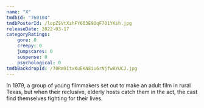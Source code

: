 ```yaml
---
name: "X"
tmdbId: "760104"
tmdbPosterId: /lopZSVtXzhFY603E9OqF7O1YKsh.jpg
releaseDate: 2022-03-17
categoryRatings:
    gore: 0
    creepy: 0
    jumpscares: 0
    suspense: 0
    psychological: 0
tmdbBackdropId: /70Rm9ItxKuEKN8iu6rNjfwAYUCJ.jpg
---
```

In 1979, a group of young filmmakers set out to make an adult film in rural Texas, but when their reclusive, elderly hosts catch them in the act, the cast find themselves fighting for their lives.
